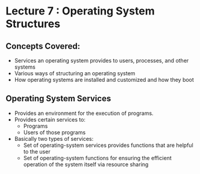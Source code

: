 # Lecture 7 : Operating System Structures

## Concepts Covered:
* Services an operating system provides
to users, processes, and other systems
* Various ways of structuring an
operating system
* How operating systems are installed
and customized and how they boot

## Operating System Services
* Provides an environment for the execution of programs.
* Provides certain services to:
    * Programs
    * Users of those programs
* Basically two types of services:
    * Set of operating-system services provides functions that are helpful to the user
    * Set of operating-system functions for ensuring the efficient operation of the system itself via resource sharing
